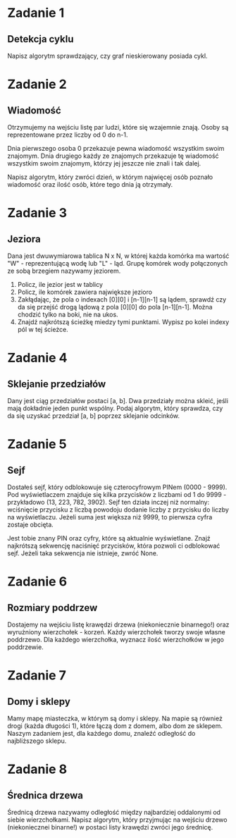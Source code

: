 # Zadanie 1
## Detekcja cyklu
Napisz algorytm sprawdzający, czy graf nieskierowany posiada cykl.

# Zadanie 2
## Wiadomość
Otrzymujemy na wejściu listę par ludzi, które się wzajemnie znają. Osoby są reprezentowane przez liczby od 0 do n-1.

Dnia pierwszego osoba 0 przekazuje pewna wiadomość wszystkim swoim znajomym. Dnia drugiego każdy ze znajomych przekazuje tę wiadomość wszystkim swoim znajomym, którzy jej jeszcze nie znali i tak dalej.

Napisz algorytm, który zwróci dzień, w którym najwięcej osób poznało wiadomość oraz ilość osób, które tego dnia ją otrzymały.

# Zadanie 3
## Jeziora
Dana jest dwuwymiarowa tablica N x N, w której każda komórka ma wartość "W" - reprezentującą wodę lub "L" - ląd. Grupę komórek wody połączonych ze sobą brzegiem nazywamy jeziorem.
1) Policz, ile jezior jest w tablicy
2) Policz, ile komórek zawiera największe jezioro
3) Zakłądając, że pola o indexach [0][0] i [n-1][n-1] są lądem, sprawdź czy da się przejść drogą lądową z pola [0][0] do pola [n-1][n-1]. Można chodzić tylko na boki, nie na ukos.
4) Znajdź najkrótszą ścieżkę miedzy tymi punktami. Wypisz po kolei indexy pól w tej ścieżce.

# Zadanie 4
## Sklejanie przedziałów
Dany jest ciąg przedziałów postaci [a, b]. Dwa przedziały można skleić, jeśli mają dokładnie jeden punkt wspólny. Podaj algorytm, który sprawdza, czy da się uzyskać przedział [a, b] poprzez sklejanie odcinków.

# Zadanie 5
## Sejf
Dostałeś sejf, który odblokowuje się czterocyfrowym PINem (0000 - 9999). Pod wyświetlaczem znajduje się kilka przycisków z liczbami od 1 do 9999 - przykładowo (13, 223, 782, 3902). Sejf ten działa inczej niż normalny: wciśnięcie przycisku z liczbą powodoju dodanie liczby z przycisku do liczby na wyświetlaczu. Jeżeli suma jest większa niż 9999, to pierwsza cyfra zostaje obcięta.

Jest tobie znany PIN oraz cyfry, które są aktualnie wyświetlane. Znajź najkrótszą sekwencję naciśnięć przycisków, która pozwoli ci odblokować sejf. Jeżeli taka sekwencja nie istnieje, zwróć None.

# Zadanie 6
## Rozmiary poddrzew
Dostajemy na wejściu listę krawędzi drzewa (niekoniecznie binarnego!) oraz wyrużniony wierzchołek - korzeń. Każdy wierzchołek tworzy swoje własne poddrzewo. Dla każdego wierzchołka, wyznacz ilość wierzchołków w jego poddrzewie.

# Zadanie 7
## Domy i sklepy
Mamy mapę miasteczka, w którym są domy i sklepy. Na mapie są również drogi (każda długości 1), które łączą dom z domem, albo dom ze sklepem. Naszym zadaniem jest, dla każdego domu, znaleźć odległość do najbliższego sklepu.

# Zadanie 8
## Średnica drzewa
Średnicą drzewa nazywamy odległość między najbardziej oddalonymi od siebie wierzchołkami. Napisz algorytm, który przyjmując na wejściu drzewo (niekoniecznei binarne!) w postaci listy krawędzi zwróci jego średnicę.